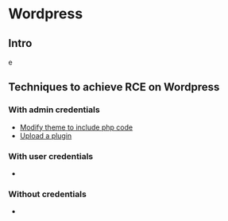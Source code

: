 # Wordpress

## Intro

e

## Techniques to achieve RCE on Wordpress

### With admin credentials

 - [Modify theme to include php code](./techniques/Modify-theme-to-include-php-code.md)
 - [Upload a plugin](./techniques/Upload-a-plugin.md)

### With user credentials

 - []()

### Without credentials

 - []()